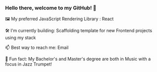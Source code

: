 ### Hello there, welcome to my GitHub! 👋

🖼️ My preferred JavaScript Rendering Library : React

🛠 I'm currently building: Scaffolding template for new Frontend projects using my stack

📫 Best way to reach me: Email

🎺 Fun fact: My Bachelor's and Master's degree are both in Music with a focus in Jazz Trumpet!
